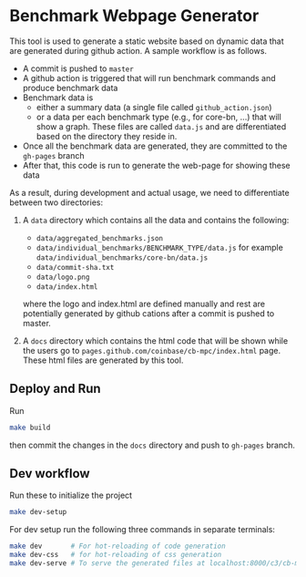 # Benchmark Webpage Generator

This tool is used to generate a static website based on dynamic data that are generated during github action. A sample workflow is as follows.
- A commit is pushed to `master`
- A github action is triggered that will run benchmark commands and produce benchmark data
- Benchmark data is
  - either a summary data (a single file called `github_action.json`)
  - or a data per each benchmark type (e.g., for core-bn, ...) that will show a graph. These files are called `data.js` and are differentiated based on the directory they reside in.
- Once all the benchmark data are generated, they are committed to the `gh-pages` branch
- After that, this code is run to generate the web-page for showing these data


As a result, during development and actual usage, we need to differentiate between two directories:
1. A `data` directory which contains all the data and contains the following:
   - `data/aggregated_benchmarks.json`
   - `data/individual_benchmarks/BENCHMARK_TYPE/data.js` for example `data/individual_benchmarks/core-bn/data.js`
   - `data/commit-sha.txt`
   - `data/logo.png`
   - `data/index.html`

   where the logo and index.html are defined manually and rest are potentially generated by github cations after a commit is pushed to master.
2. A `docs` directory which contains the html code that will be shown while the users go to `pages.github.com/coinbase/cb-mpc/index.html` page. These html files are generated by this tool.


## Deploy and Run

Run

```bash
make build
```

then commit the changes in the `docs` directory and push to `gh-pages` branch.


## Dev workflow

Run these to initialize the project

```bash
make dev-setup
```

For dev setup run the following three commands in separate terminals:

```bash
make dev       # For hot-reloading of code generation
make dev-css   # for hot-reloading of css generation
make dev-serve # To serve the generated files at localhost:8000/c3/cb-mpc/index.html
```
